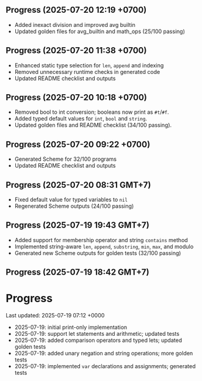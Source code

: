 ## Progress (2025-07-20 12:19 +0700)
- Added inexact division and improved avg builtin
- Updated golden files for avg_builtin and math_ops (25/100 passing)

## Progress (2025-07-20 11:38 +0700)
- Enhanced static type selection for `len`, `append` and indexing
- Removed unnecessary runtime checks in generated code
- Updated README checklist and outputs

## Progress (2025-07-20 10:18 +0700)
- Removed bool to int conversion; booleans now print as `#t`/`#f`.
- Added typed default values for `int`, `bool` and `string`.
- Updated golden files and README checklist (34/100 passing).

## Progress (2025-07-20 09:22 +0700)
- Generated Scheme for 32/100 programs
- Updated README checklist and outputs

## Progress (2025-07-20 08:31 GMT+7)
- Fixed default value for typed variables to `nil`
- Regenerated Scheme outputs (24/100 passing)

## Progress (2025-07-19 19:43 GMT+7)
- Added support for membership operator and string `contains` method
- Implemented string-aware `len`, `append`, `substring`, `min`, `max`, and modulo
- Generated new Scheme outputs for golden tests (32/100 passing)

## Progress (2025-07-19 18:42 GMT+7)

# Progress

Last updated: 2025-07-19 07:12 +0000

- 2025-07-19: initial print-only implementation
- 2025-07-19: support let statements and arithmetic; updated tests
- 2025-07-19: added comparison operators and typed lets; updated golden tests
- 2025-07-19: added unary negation and string operations; more golden tests
- 2025-07-19: implemented `var` declarations and assignments; generated tests
